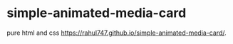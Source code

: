 # simple-animated-media-card
pure html and css
 https://rahul747.github.io/simple-animated-media-card/.

